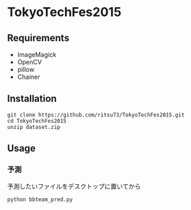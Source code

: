 # TokyoTechFes2015

## Requirements
* ImageMagick
* OpenCV
* pillow
* Chainer

## Installation
```
git clone https://github.com/ritsu73/TokyoTechFes2015.git
cd TokyoTechFes2015
unzip dataset.zip
```

## Usage
### 予測
予測したいファイルをデスクトップに置いてから
```
python bbteam_pred.py
```
